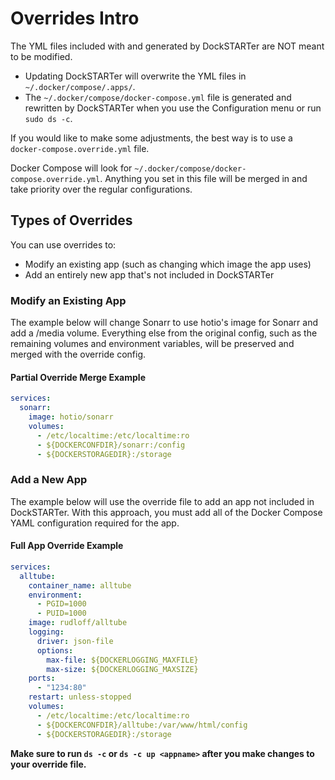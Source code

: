 # Overrides Intro

The YML files included with and generated by DockSTARTer are NOT meant to be modified.

- Updating DockSTARTer will overwrite the YML files in `~/.docker/compose/.apps/`.
- The `~/.docker/compose/docker-compose.yml` file is generated and rewritten by DockSTARTer when you use the Configuration menu or run `sudo ds -c`.

If you would like to make some adjustments, the best way is to use a `docker-compose.override.yml` file.

Docker Compose will look for `~/.docker/compose/docker-compose.override.yml`. Anything you set in this file will be merged in and take priority over the regular configurations.

## Types of Overrides

You can use overrides to:

- Modify an existing app (such as changing which image the app uses)
- Add an entirely new app that's not included in DockSTARTer

### Modify an Existing App

The example below will change Sonarr to use hotio's image for Sonarr and add a /media volume. Everything else from the original config, such as the remaining volumes and environment variables, will be preserved and merged with the override config.

#### Partial Override Merge Example

```yaml
services:
  sonarr:
    image: hotio/sonarr
    volumes:
      - /etc/localtime:/etc/localtime:ro
      - ${DOCKERCONFDIR}/sonarr:/config
      - ${DOCKERSTORAGEDIR}:/storage
```

### Add a New App

The example below will use the override file to add an app not included in DockSTARTer. With this approach, you must add all of the Docker Compose YAML configuration required for the app.

#### Full App Override Example

```yaml
services:
  alltube:
    container_name: alltube
    environment:
      - PGID=1000
      - PUID=1000
    image: rudloff/alltube
    logging:
      driver: json-file
      options:
        max-file: ${DOCKERLOGGING_MAXFILE}
        max-size: ${DOCKERLOGGING_MAXSIZE}
    ports:
      - "1234:80"
    restart: unless-stopped
    volumes:
      - /etc/localtime:/etc/localtime:ro
      - ${DOCKERCONFDIR}/alltube:/var/www/html/config
      - ${DOCKERSTORAGEDIR}:/storage
```

**Make sure to run `ds -c` or `ds -c up <appname>` after you make changes to your override file.**

